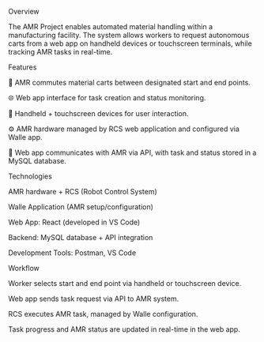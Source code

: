 Overview

The AMR Project enables automated material handling within a manufacturing facility. The system allows workers to request autonomous carts from a web app on handheld devices or touchscreen terminals, while tracking AMR tasks in real-time.

Features

🚗 AMR commutes material carts between designated start and end points.

🌐 Web app interface for task creation and status monitoring.

📱 Handheld + touchscreen devices for user interaction.

⚙️ AMR hardware managed by RCS web application and configured via Walle app.

🔄 Web app communicates with AMR via API, with task and status stored in a MySQL database.

Technologies

AMR hardware + RCS (Robot Control System)

Walle Application (AMR setup/configuration)

Web App: React (developed in VS Code)

Backend: MySQL database + API integration

Development Tools: Postman, VS Code

Workflow

Worker selects start and end point via handheld or touchscreen device.

Web app sends task request via API to AMR system.

RCS executes AMR task, managed by Walle configuration.

Task progress and AMR status are updated in real-time in the web app.
